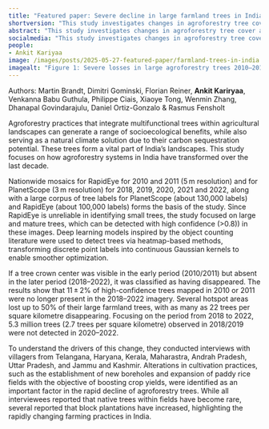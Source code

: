 ```yaml
---
title: "Featured paper: Severe decline in large farmland trees in India over the past decade"
shortversion: "This study investigates changes in agroforestry tree cover across India between 2010 and 2022 using high-resolution satellite imagery (RapidEye and PlanetScope) and extensive tree label datasets. The researchers applied deep learning techniques from object counting, using heatmap-based models that transformed discrete tree labels into continuous Gaussian representations for improved detection. Their findings reveal a significant decline in large farmland trees, with up to 11% loss nationally and as high as 50% in certain hotspot areas. From 2018 to 2022 alone, over 5 million trees were lost, reflecting a rapid transformation in India's agricultural landscapes. Interviews with farmers linked this decline to shifts in cultivation practices, particularly the intensification of cropping systems."
abstract: "This study investigates changes in agroforestry tree cover across India between 2010 and 2022 using high-resolution satellite imagery (RapidEye and PlanetScope) and extensive tree label datasets. The researchers applied deep learning techniques from object counting, using heatmap-based models that transformed discrete tree labels into continuous Gaussian representations for improved detection. Their findings reveal a significant decline in large farmland trees, with up to 11% loss nationally and as high as 50% in certain hotspot areas. From 2018 to 2022 alone, over 5 million trees were lost, reflecting a rapid transformation in India's agricultural landscapes. Interviews with farmers linked this decline to shifts in cultivation practices, particularly the intensification of cropping systems."
socialmedia: "This study investigates changes in agroforestry tree cover across India between 2010 and 2022 using high-resolution satellite imagery (RapidEye and PlanetScope) and extensive tree label datasets. The researchers applied deep learning techniques from object counting, using heatmap-based models that transformed discrete tree labels into continuous Gaussian representations for improved detection. Their findings reveal a significant decline in large farmland trees, with up to 11% loss nationally and as high as 50% in certain hotspot areas. From 2018 to 2022 alone, over 5 million trees were lost, reflecting a rapid transformation in India's agricultural landscapes. Interviews with farmers linked this decline to shifts in cultivation practices, particularly the intensification of cropping systems."
people:
- Ankit Kariyaa
image: /images/posts/2025-05-27-featured-paper/farmland-trees-in-india.png
imagealt: "Figure 1: Severe losses in large agroforestry trees 2010–2018."
---
```


Authors: Martin Brandt, Dimitri Gominski, Florian Reiner, **Ankit Kariryaa**, Venkanna Babu Guthula, Philippe Ciais, Xiaoye Tong, Wenmin Zhang, Dhanapal Govindarajulu, Daniel Ortiz-Gonzalo & Rasmus Fensholt

Agroforestry practices that integrate multifunctional trees within agricultural landscapes can generate a range of socioecological benefits, while also serving as a natural climate solution due to their carbon sequestration potential. These trees form a vital part of India’s landscapes. This study focuses on how agroforestry systems in India have transformed over the last decade.

Nationwide mosaics for RapidEye for 2010 and 2011 (5 m resolution) and for PlanetScope (3 m resolution) for 2018, 2019, 2020, 2021 and 2022, along with a large corpus of tree labels for PlanetScope (about 130,000 labels) and RapidEye (about 100,000 labels) forms the basis of the study. Since RapidEye is unreliable in identifying small trees, the study focused on large and mature trees, which can be detected with high confidence (>0.8)) in these images. Deep learning models inspired by the object counting literature were used to detect trees via heatmap-based methods, transforming discrete point labels into continuous Gaussian kernels to enable smoother optimization.

If a tree crown center was visible in the early period (2010/2011) but absent in the later period (2018–2022), it was classified as having disappeared. The results show that 11 ± 2% of high-confidence trees mapped in 2010 or 2011 were no longer present in the 2018–2022 imagery. Several hotspot areas lost up to 50% of their large farmland trees, with as many as 22 trees per square kilometre disappearing. Focusing on the period from 2018 to 2022, 5.3 million trees (2.7 trees per square kilometre) observed in 2018/2019 were not detected in 2020–2022.

To understand the drivers of this change, they conducted interviews with villagers from Telangana, Haryana, Kerala, Maharastra, Andrah Pradesh, Uttar Pradesh, and Jammu and Kashmir. Alterations in cultivation practices, such as the establishment of new boreholes and expansion of paddy rice fields with the objective of boosting crop yields, were identified as an important factor in the rapid decline of agroforestry trees. While all interviewees reported that native trees within fields have become rare, several reported that block plantations have increased, highlighting the rapidly changing farming practices in India.

